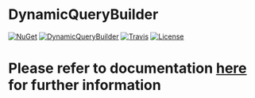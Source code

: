 # DynamicQueryBuilder

[![NuGet](https://img.shields.io/nuget/dt/DynamicQueryBuilder.svg)](https://www.nuget.org/packages/DynamicQueryBuilder/)
[![DynamicQueryBuilder](https://img.shields.io/nuget/v/DynamicQueryBuilder.svg)](https://www.nuget.org/packages/DynamicQueryBuilder/)
[![Travis](https://travis-ci.org/oplog/DynamicQueryBuilder.svg?branch=master)](https://travis-ci.org/oplog/DynamicQueryBuilder)
[![License](https://img.shields.io/badge/License-MIT-green.svg)](https://github.com/oplog/DynamicQueryBuilder/blob/master/LICENSE)

# Please refer to documentation [here](https://oplog.github.io/DynamicQueryBuilder/dqb.html) for further information
